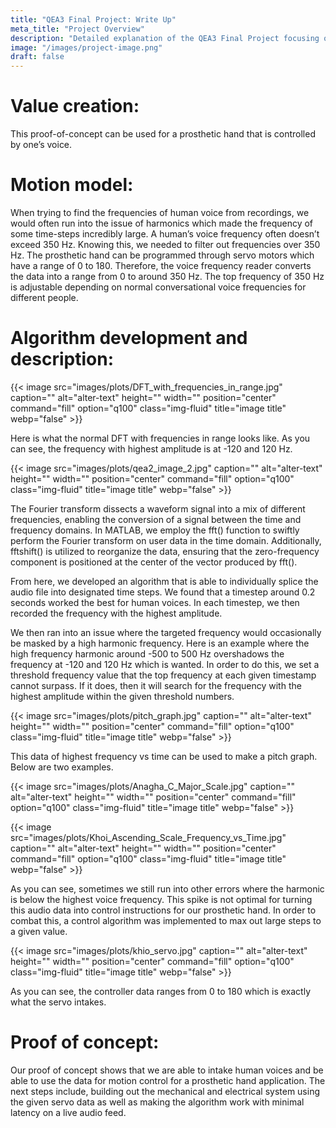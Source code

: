 ```yaml
---
title: "QEA3 Final Project: Write Up"
meta_title: "Project Overview"
description: "Detailed explanation of the QEA3 Final Project focusing on advanced audio recognition technology."
image: "/images/project-image.png"
draft: false
---
```


# Value creation:
This proof-of-concept can be used for a prosthetic hand that is controlled by one’s voice. 

# Motion model:
When trying to find the frequencies of human voice from recordings, we would often run into the issue of harmonics which made the frequency of some time-steps incredibly large. A human’s voice frequency often doesn’t exceed 350 Hz. Knowing this, we needed to filter out frequencies over 350 Hz. The prosthetic hand can be programmed through servo motors which have a range of 0 to 180. Therefore, the voice frequency reader converts the data into a range from 0 to around 350 Hz. The top frequency of 350 Hz is adjustable depending on normal conversational voice frequencies for different people. 

# Algorithm development and description:

{{< image src="images/plots/DFT_with_frequencies_in_range.jpg" caption="" alt="alter-text" height="" width="" position="center" command="fill" option="q100" class="img-fluid" title="image title"  webp="false" >}}

Here is what the normal DFT with frequencies in range looks like. As you can see, the frequency with highest amplitude is at -120 and 120 Hz.

{{< image src="images/plots/qea2_image_2.jpg" caption="" alt="alter-text" height="" width="" position="center" command="fill" option="q100" class="img-fluid" title="image title"  webp="false" >}}

The Fourier transform dissects a waveform signal into a mix of different frequencies, enabling the conversion of a signal between the time and frequency domains. In MATLAB, we employ the fft() function to swiftly perform the Fourier transform on user data in the time domain. Additionally, fftshift() is utilized to reorganize the data, ensuring that the zero-frequency component is positioned at the center of the vector produced by fft().

From here, we developed an algorithm that is able to individually splice the audio file into designated time steps. We found that a timestep around 0.2 seconds worked the best for human voices. In each timestep, we then recorded the frequency with the highest amplitude.

We then ran into an issue where the targeted frequency would occasionally be masked by a high harmonic frequency. Here is an example where the high frequency harmonic around -500 to 500 Hz overshadows the frequency at -120 and 120 Hz which is wanted. In order to do this, we set a threshold frequency value that the top frequency at each given timestamp cannot surpass. If it does, then it will search for the frequency with the highest amplitude within the given threshold numbers.

{{< image src="images/plots/pitch_graph.jpg" caption="" alt="alter-text" height="" width="" position="center" command="fill" option="q100" class="img-fluid" title="image title"  webp="false" >}}

This data of highest frequency vs time can be used to make a pitch graph. Below are two examples. 

{{< image src="images/plots/Anagha_C_Major_Scale.jpg" caption="" alt="alter-text" height="" width="" position="center" command="fill" option="q100" class="img-fluid" title="image title"  webp="false" >}}

{{< image src="images/plots/Khoi_Ascending_Scale_Frequency_vs_Time.jpg" caption="" alt="alter-text" height="" width="" position="center" command="fill" option="q100" class="img-fluid" title="image title"  webp="false" >}}

As you can see, sometimes we still run into other errors where the harmonic is below the highest voice frequency. This spike is not optimal for turning this audio data into control instructions for our prosthetic hand. In order to combat this, a control algorithm was implemented to max out large steps to a given value. 

{{< image src="images/plots/khio_servo.jpg" caption="" alt="alter-text" height="" width="" position="center" command="fill" option="q100" class="img-fluid" title="image title"  webp="false" >}}

As you can see, the controller data ranges from 0 to 180 which is exactly what the servo intakes.

# Proof of concept:
Our proof of concept shows that we are able to intake human voices and be able to use the data for motion control for a prosthetic hand application. The next steps include, building out the mechanical and electrical system using the given servo data as well as making the algorithm work with minimal latency on a live audio feed.


